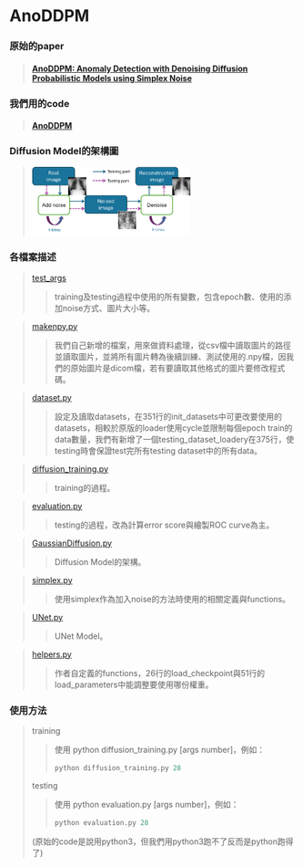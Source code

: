 AnoDDPM
===
 ### 原始的paper
> #### [AnoDDPM: Anomaly Detection with Denoising Diffusion Probabilistic Models using Simplex Noise](https://ieeexplore.ieee.org/document/9857019 "游標顯示")
 ### 我們用的code  
> #### [AnoDDPM](https://github.com/Julian-Wyatt/AnoDDPM "游標顯示")

### Diffusion Model的架構圖
><img src="https://github.com/YiHsiu7893/RSNA_Anomaly_Detection/blob/main/AnoDDPM/pictures/diffusion_model_flow_chart.png" width=60% height=60%>

### 各檔案描述
> [test_args](test_args "游標顯示")
>> training及testing過程中使用的所有變數，包含epoch數、使用的添加noise方式、圖片大小等。

>> 
> [makenpy.py](makenpy.py "游標顯示")
>> 我們自己新增的檔案，用來做資料處理，從csv檔中讀取圖片的路徑並讀取圖片，並將所有圖片轉為後續訓練、測試使用的.npy檔，因我們的原始圖片是dicom檔，若有要讀取其他格式的圖片要修改程式碼。

> [dataset.py](dataset.py "游標顯示")
>>設定及讀取datasets，在351行的init_datasets中可更改要使用的datasets，相較於原版的loader使用cycle並限制每個epoch train的data數量，我們有新增了一個testing_dataset_loadery在375行，使testing時會保證test完所有testing dataset中的所有data。

> [diffusion_training.py](diffusion_training.py "游標顯示")
>> training的過程。

> [evaluation.py](evaluation.py "游標顯示")
>> testing的過程，改為計算error score與繪製ROC curve為主。

> [GaussianDiffusion.py](GaussianDiffusion.py "游標顯示")
>> Diffusion Model的架構。

> [simplex.py](simplex.py "游標顯示")
>>使用simplex作為加入noise的方法時使用的相關定義與functions。

> [UNet.py](UNet.py "游標顯示")
>> UNet Model。

> [helpers.py](helpers.py "游標顯示")
>>作者自定義的functions，26行的load_checkpoint與51行的load_parameters中能調整要使用哪份權重。

### 使用方法
> training
>>使用 python diffusion_training.py [args number]，例如：
>> 
>> ```python
>> python diffusion_training.py 28
>> ```
> testing
>>使用 python evaluation.py [args number]，例如：
>> ```python
>> python evaluation.py 28
>> ```
>  (原始的code是說用python3，但我們用python3跑不了反而是python跑得了)
> 

